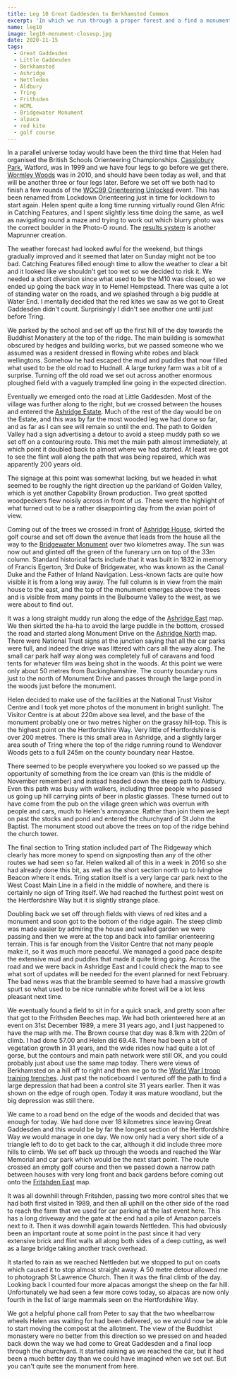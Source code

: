 ```yaml
---
title: Leg 10 Great Gaddesden to Berkhamsted Common
excerpt: 'In which we run through a proper forest and a find a monument rising above it'
name: leg10
image: leg10-monument-closeup.jpg
date: 2020-11-15
tags:
  - Great Gaddesden
  - Little Gaddesden
  - Berkhamsted
  - Ashridge
  - Nettleden
  - Aldbury
  - Tring
  - Frithsden
  - WCML
  - Bridgewater Monument
  - alpaca
  - red kite
  - golf course
---
```


In a parallel universe today would have been the third time that Helen had organised the British Schools Orienteering Championships. [Cassiobury Park](https://www.happyherts.routegadget.co.uk/rg2/#294), Watford, was in 1999 and we have four legs to go before we get there. [Wormley Woods](https://www.happyherts.routegadget.co.uk/rg2/#56) was in 2010, and should have been today as well, and that will be another three or four legs later. Before we set off we both had to finish a few rounds of the [WOC99 Orienteering Unlocked](https://orienteeringunlocked.com/world-champs-1999/) event. This has been renamed from Lockdown Orienteering just in time for lockdown to start again. Helen spent quite a long time running virtually round Glen Afric in Catching Features, and I spent slightly less time doing the same, as well as navigating round a maze and trying to work out which blurry photo was the correct boulder in the Photo-O round. The [results system](https://www.maprunner.co.uk/lockdown-results/events/e009) is another Maprunner creation.

The weather forecast had looked awful for the weekend, but things gradually improved and it seemed that later on Sunday might not be too bad. Catching Features filled enough time to allow the weather to clear a bit and it looked like we shouldn't get too wet so we decided to risk it. We needed a short diversion since what used to be the M10 was closed, so we ended up going the back way in to Hemel Hempstead. There was quite a lot of standing water on the roads, and we splashed through a big puddle at Water End. I mentally decided that the red kites we saw as we got to Great Gaddesden didn't count. Surprisingly I didn't see another one until just before Tring.

We parked by the school and set off up the first hill of the day towards the Buddhist Monastery at the top of the ridge. The main building is somewhat obscured by hedges and building works, but we passed someone who we assumed was a resident dressed in flowing white robes and black wellingtons. Somehow he had escaped the mud and puddles that now filled what used to be the old road to Hudnall. A large turkey farm was a bit of a surprise. Turning off the old road we set out across another enormous ploughed field with a vaguely trampled line going in the expected direction.

Eventually we emerged onto the road at Little Gaddesden. Most of the village was further along to the right, but we crossed between the houses and entered the [Ashridge Estate](https://www.nationaltrust.org.uk/ashridge-estate). Much of the rest of the day would be on the Estate, and this was by far the most wooded leg we had done so far, and as far as I can see will remain so until the end. The path to Golden Valley had a sign advertising a detour to avoid a steep muddy path so we set off on a contouring route. This met the main path almost immediately, at which point it doubled back to almost where we had started. At least we got to see the flint wall along the path that was being repaired, which was apparently 200 years old.

The signage at this point was somewhat lacking, but we headed in what seemed to be roughly the right direction up the parkland of Golden Valley, which is yet another Capability Brown production. Two great spotted woodpeckers flew noisily across in front of us. These were the highlight of what turned out to be a rather disappointing day from the avian point of view.

Coming out of the trees we crossed in front of [Ashridge House](https://www.ashridgehouse.org.uk/), skirted the golf course and set off down the avenue that leads from the house all the way to the [Bridgewater Monument](https://en.wikipedia.org/wiki/Bridgewater_Monument) over two kilometres away. The sun was now out and glinted off the green of the funerary urn on top of the 33m column. Standard historical facts include that it was built in 1832 in memory of Francis Egerton, 3rd Duke of Bridgewater, who was known as the Canal Duke and the Father of Inland Navigation. Less-known facts are quite how visible it is from a long way away. The full column is in view from the main house to the east, and the top of the monument emerges above the trees and is visible from many points in the Bulbourne Valley to the west, as we were about to find out.

It was a long straight muddy run along the edge of the [Ashridge East](https://www.happyherts.routegadget.co.uk/rg2/#250) map. We then skirted the ha-ha to avoid the large puddle in the bottom, crossed the road and started along Monument Drive on the [Ashridge North](https://www.happyherts.routegadget.co.uk/rg2/#345) map. There were National Trust signs at the junction saying that all the car parks were full, and indeed the drive was littered with cars all the way along. The small car park half way along was completely full of caravans and food tents for whatever film was being shot in the woods. At this point we were only about 50 metres from Buckinghamshire. The county boundary runs just to the north of Monument Drive and passes through the large pond in the woods just before the monument.

Helen decided to make use of the facilities at the National Trust Visitor Centre and I took yet more photos of the monument in bright sunlight. The Visitor Centre is at about 220m above sea level, and the base of the monument probably one or two metres higher on the grassy hill-top. This is the highest point on the Hertfordshire Way. Very little of Hertfordshire is over 200 metres. There is this small area in Ashridge, and a slightly larger area south of Tring where the top of the ridge running round to Wendover Woods gets to a full 245m on the county boundary near Hastoe.

There seemed to be people everywhere you looked so we passed up the opportunity of something from the ice cream van (this is the middle of November remember) and instead headed down the steep path to Aldbury. Even this path was busy with walkers, including three people who passed us going up hill carrying pints of beer in plastic glasses. These turned out to have come from the pub on the village green which was overrun with people and cars, much to Helen's annoyance. Rather than join them we kept on past the stocks and pond and entered the churchyard of St John the Baptist. The monument stood out above the trees on top of the ridge behind the church tower.

The final section to Tring station included part of The Ridgeway which clearly has more money to spend on signposting than any of the other routes we had seen so far. Helen walked all of this in a week in 2016 so she had already done this bit, as well as the short section north up to Ivinghoe Beacon where it ends. Tring station itself is a very large car park next to the West Coast Main Line in a field in the middle of nowhere, and there is certainly no sign of Tring itself. We had reached the furthest point west on the Hertfordshire Way but it is slightly strange place.

Doubling back we set off through fields with views of red kites and a monument and soon got to the bottom of the ridge again. The steep climb was made easier by admiring the house and walled garden we were passing and then we were at the top and back into familiar orienteering terrain. This is far enough from the Visitor Centre that not many people make it, so it was much more peaceful. We managed a good pace despite the extensive mud and puddles that made it quite tiring going. Across the road and we were back in Ashridge East and I could check the map to see what sort of updates will be needed for the event planned for next February. The bad news was that the bramble seemed to have had a massive growth spurt so what used to be nice runnable white forest will be a lot less pleasant next time.

We eventually found a field to sit in for a quick snack, and pretty soon after that got to the Frithsden Beeches map. We had both orienteered here at an event on 31st December 1989, a mere 31 years ago, and I just happened to have the map with me. The Brown course that day was 8.1km with 220m of climb. I had done 57.00 and Helen did 69.48. There had been a bit of vegetation growth in 31 years, and the wide rides now had quite a lot of gorse, but the contours and main path network were still OK, and you could probably just about use the same map today. There were views of Berkhamsted on a hill off to right and then we go to the [World War I troop training trenches](https://www.chilternsaonb.org/about-chilterns/chilterns-commons-project/history-project/berkhamsted-wwi-troop-training-trenches.html). Just past the noticeboard I ventured off the path to find a large depression that had been a control site 31 years earlier. Then it was shown on the edge of rough open. Today it was mature woodland, but the big depression was still there.

We came to a road bend on the edge of the woods and decided that was enough for today. We had done over 18 kilometres since leaving Great Gaddesden and this would be by far the longest section of the Hertfordshire Way we would manage in one day. We now only had a very short side of a triangle left to do to get back to the car, although it did include three more hills to climb. We set off back up through the woods and reached the War Memorial and car park which would be the next start point. The route crossed an empty golf course and then we passed down a narrow path between houses with very long front and back gardens before coming out onto the [Fritshden East](https://www.happyherts.routegadget.co.uk/rg2/#215) map.

It was all downhill through Fritshden, passing two more control sites that we had both first visited in 1989, and then all uphill on the other side of the road to reach the farm that we used for car parking at the last event here. This has a long driveway and the gate at the end had a pile of Amazon parcels next to it. Then it was downhill again towards Nettleden. This had obviously been an important route at some point in the past since it had very extensive brick and flint walls all along both sides of a deep cutting, as well as a large bridge taking another track overhead.

It started to rain as we reached Nettleden but we stopped to put on coats which caused it to stop almost straight away. A 50 metre detour allowed me to photograph St Lawrence Church. Then it was the final climb of the day. Looking back I counted four more alpacas amongst the sheep on the far hill. Unfortunately we had seen a few more cows today, so alpacas are now only fourth in the list of large mammals seen on the Hertfordshire Way.

We got a helpful phone call from Peter to say that the two wheelbarrow wheels Helen was waiting for had been delivered, so we would now be able to start moving the compost at the allotment. The view of the Buddhist monastery were no better from this direction so we pressed on and headed back down the way we had come to Great Gaddesden and a final loop through the churchyard. It started raining as we reached the car, but it had been a much better day than we could have imagined when we set out. But you can't quite see the monument from here.
